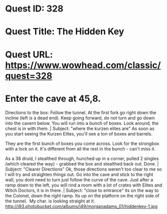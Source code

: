 # Quest ID: 328
# Quest Title: The Hidden Key
# Quest URL: https://www.wowhead.com/classic/quest=328
# Enter the cave at 45,8.

Directions to the box:
Follow the tunnel.
At the first fork go right down the incline (left is a dead end).
Keep going forward, do not turn and go down into the cavern below.
You will run into a bunch of boxes. Look around, the chest is in with them. | Subject: "where the kurzen elites are"
As soon as you start seeing the Kurzen Elites, you'll see a ton of boxes and barrels.

They are the first bunch of boxes you come across. Look for the strongbox with a lock on it. It's different from all the rest in the bunch - can't miss it.

As a 38 druid, I stealthed through, hunched up in a corner, pulled 2 singles (which cleared the way) - grabbed the box and stealthed back out. Done. | Subject: "Clearer Directions"
Ok, those directions weren't too clear to me so I will try and straighten things out. Go into the cave and stick to the right wall, you dont need to turn just follow the curve of the cave. Just after a ramp down to the left, you will rind a room with a lot of crates with Elites and Witch Doctors, it is in there. | Subject: "close to entrance"
its on the way to the Colonel, down the right ramp. Its up on the platform on the right side of the tunnel.  My char. is looking straight at it.
http://i93.photobucket.com/albums/l49/morganadams_01/hiddenkey-1.jpg